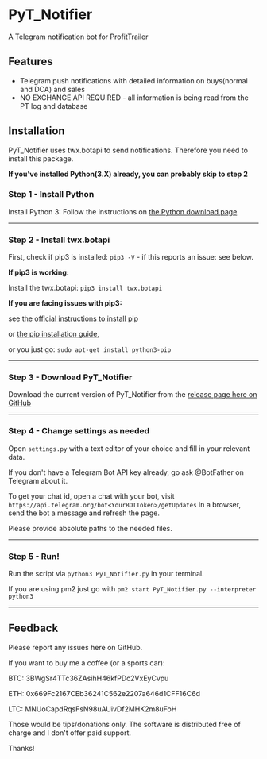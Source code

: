 # PyT_Notifier
A Telegram notification bot for ProfitTrailer

## Features
* Telegram push notifications with detailed information on buys(normal and DCA) and sales
* NO EXCHANGE API REQUIRED - all information is being read from the PT log and database

## Installation
PyT_Notifier uses twx.botapi to send notifications. Therefore you need to install this package.

**If you've installed Python(3.X) already, you can probably skip to step 2**

### Step 1 - Install Python
Install Python 3: Follow the instructions on [the Python download page](https://www.python.org/downloads/)

____

### Step 2 - Install twx.botapi
First, check if pip3 is installed: `pip3 -V` - if this reports an issue: see below.

**If pip3 is working:**

Install the twx.botapi: `pip3 install twx.botapi`


**If you are facing issues with pip3:**

see the [official instructions to install pip](https://packaging.python.org/tutorials/installing-packages/) 

or [the pip installation guide](https://pip.pypa.io/en/stable/installing/), 

or you just go: `sudo apt-get install python3-pip`

____

### Step 3 - Download PyT_Notifier
Download the current version of PyT_Notifier from the [release page here on GitHub](https://github.com/Fransenson/PyT_Notifier/releases)

____
### Step 4 - Change settings as needed
Open `settings.py` with a text editor of your choice and fill in your relevant data. 

If you don't have a Telegram Bot API key already, go ask @BotFather on Telegram about it.

To get your chat id, open a chat with your bot, visit `https://api.telegram.org/bot<YourBOTToken>/getUpdates` in a browser, send the bot a message and refresh the page.

Please provide absolute paths to the needed files. 

____
### Step 5 - Run!
Run the script via `python3 PyT_Notifier.py` in your terminal.

If you are using pm2 just go with `pm2 start PyT_Notifier.py --interpreter python3`

____
## Feedback
Please report any issues here on GitHub. 

If you want to buy me a coffee (or a sports car):

BTC: 3BWgSr4TTc36ZAsihH46kfPDc2VxEyCvpu

ETH: 0x669Fc2167CEb36241C562e2207a646d1CFF16C6d

LTC: MNUoCapdRqsFsN98uAUivDf2MHK2m8uFoH

Those would be tips/donations only. The software is distributed free of charge and I don't offer paid support.

Thanks!
